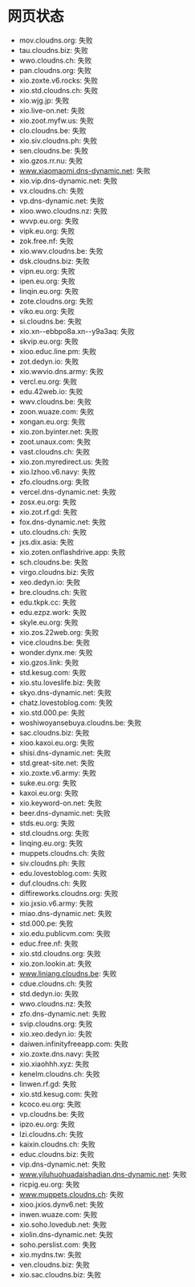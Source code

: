 # 网页状态
- mov.cloudns.org: 失败
- tau.cloudns.biz: 失败
- wwo.cloudns.ch: 失败
- pan.cloudns.org: 失败
- xio.zoxte.v6.rocks: 失败
- xio.std.cloudns.ch: 失败
- xio.wjg.jp: 失败
- xio.live-on.net: 失败
- xio.zoot.myfw.us: 失败
- clo.cloudns.be: 失败
- xio.siv.cloudns.ph: 失败
- sen.cloudns.be: 失败
- xio.gzos.rr.nu: 失败
- www.xiaomaomi.dns-dynamic.net: 失败
- xio.vip.dns-dynamic.net: 失败
- vx.cloudns.ch: 失败
- vp.dns-dynamic.net: 失败
- xioo.wwo.cloudns.nz: 失败
- wvvp.eu.org: 失败
- vipk.eu.org: 失败
- zok.free.nf: 失败
- xio.wwv.cloudns.be: 失败
- dsk.cloudns.biz: 失败
- vipn.eu.org: 失败
- ipen.eu.org: 失败
- linqin.eu.org: 失败
- zote.cloudns.org: 失败
- viko.eu.org: 失败
- si.cloudns.be: 失败
- xio.xn--ebbpo8a.xn--y9a3aq: 失败
- skvip.eu.org: 失败
- xioo.educ.line.pm: 失败
- zot.dedyn.io: 失败
- xio.wwvio.dns.army: 失败
- vercl.eu.org: 失败
- edu.42web.io: 失败
- wwv.cloudns.be: 失败
- zoon.wuaze.com: 失败
- xongan.eu.org: 失败
- xio.zon.byinter.net: 失败
- zoot.unaux.com: 失败
- vast.cloudns.ch: 失败
- xio.zon.myredirect.us: 失败
- xio.lzhoo.v6.navy: 失败
- zfo.cloudns.org: 失败
- vercel.dns-dynamic.net: 失败
- zosx.eu.org: 失败
- xio.zot.rf.gd: 失败
- fox.dns-dynamic.net: 失败
- uto.cloudns.ch: 失败
- jxs.dix.asia: 失败
- xio.zoten.onflashdrive.app: 失败
- sch.cloudns.be: 失败
- virgo.cloudns.biz: 失败
- xeo.dedyn.io: 失败
- bre.cloudns.ch: 失败
- edu.tkpk.cc: 失败
- edu.ezpz.work: 失败
- skyle.eu.org: 失败
- xio.zos.22web.org: 失败
- vice.cloudns.be: 失败
- wonder.dynx.me: 失败
- xio.gzos.link: 失败
- std.kesug.com: 失败
- xio.stu.loveslife.biz: 失败
- skyo.dns-dynamic.net: 失败
- chatz.lovestoblog.com: 失败
- xio.std.000.pe: 失败
- woshiwoyansebuya.cloudns.be: 失败
- sac.cloudns.biz: 失败
- xioo.kaxoi.eu.org: 失败
- shisi.dns-dynamic.net: 失败
- std.great-site.net: 失败
- xio.zoxte.v6.army: 失败
- suke.eu.org: 失败
- kaxoi.eu.org: 失败
- xio.keyword-on.net: 失败
- beer.dns-dynamic.net: 失败
- stds.eu.org: 失败
- std.cloudns.org: 失败
- linqing.eu.org: 失败
- muppets.cloudns.ch: 失败
- siv.cloudns.ph: 失败
- edu.lovestoblog.com: 失败
- duf.cloudns.ch: 失败
- diffireworks.cloudns.org: 失败
- xio.jxsio.v6.army: 失败
- miao.dns-dynamic.net: 失败
- std.000.pe: 失败
- xio.edu.publicvm.com: 失败
- educ.free.nf: 失败
- xio.std.cloudns.org: 失败
- xio.zon.lookin.at: 失败
- www.liniang.cloudns.be: 失败
- cdue.cloudns.ch: 失败
- std.dedyn.io: 失败
- wwo.cloudns.nz: 失败
- zfo.dns-dynamic.net: 失败
- svip.cloudns.org: 失败
- xio.xeo.dedyn.io: 失败
- daiwen.infinityfreeapp.com: 失败
- xio.zoxte.dns.navy: 失败
- xio.xiaohhh.xyz: 失败
- kenelm.cloudns.ch: 失败
- linwen.rf.gd: 失败
- xio.std.kesug.com: 失败
- kcoco.eu.org: 失败
- vp.cloudns.be: 失败
- ipzo.eu.org: 失败
- lzi.cloudns.ch: 失败
- kaixin.cloudns.ch: 失败
- educ.cloudns.biz: 失败
- vip.dns-dynamic.net: 失败
- www.yiluhuohuadaishadian.dns-dynamic.net: 失败
- ricpig.eu.org: 失败
- www.muppets.cloudns.ch: 失败
- xioo.jxios.dynv6.net: 失败
- inwen.wuaze.com: 失败
- xio.soho.lovedub.net: 失败
- xiolin.dns-dynamic.net: 失败
- soho.perslist.com: 失败
- xio.mydns.tw: 失败
- ven.cloudns.biz: 失败
- xio.sac.cloudns.biz: 失败
